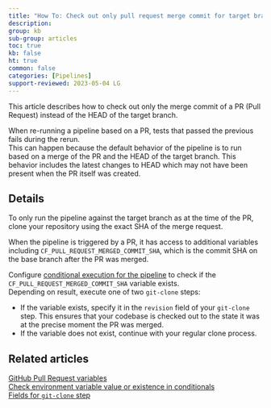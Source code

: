 ```yaml
---
title: "How To: Check out only pull request merge commit for target branch instead of HEAD"
description:
group: kb
sub-group: articles
toc: true
kb: false
ht: true
common: false
categories: [Pipelines]
support-reviewed: 2023-05-04 LG
---
```


This article describes how to check out only the merge commit of a PR (Pull Request) instead of the HEAD of the target branch.

When re-running a pipeline based on a PR, tests that passed the previous fails during the rerun.  
This can happen because the default behavior of the pipeline is to run based on a merge of the PR and the HEAD of the target branch. This behavior includes the latest changes to HEAD which may not have been present when the PR itself was created.

## Details

To only run the pipeline against the target branch as at the time of the PR, clone your repository using the exact SHA of the merge request.

When the pipeline is triggered by a PR, it has access to additional variables including `CF_PULL_REQUEST_MERGED_COMMIT_SHA`, which is the commit SHA on the base branch after the PR was merged.

Configure [conditional execution for the pipeline]({{site.baseurl}}/docs/pipelines/conditional-execution-of-steps/) to check if the `CF_PULL_REQUEST_MERGED_COMMIT_SHA` variable exists.  
Depending on result, execute one of two `git-clone` steps:
* If the variable exists, specify it in the `revision` field of your `git-clone` step. This ensures that your codebase is checked out to the state it was at the precise moment the PR was merged.
* If the variable does not exist, continue with your regular clone process.


## Related articles
[GitHub Pull Request variables]({{site.baseurl}}/docs/pipelines/variables/#github-pull-request-variables)  
[Check environment variable value or existence in conditionals]({{site.baseurl}}/kb/articles/check-env-vars-in-conditionals)  
[Fields for `git-clone` step]({{site.baseurl}}/docs/pipelines/steps/git-clone/#fields)  
